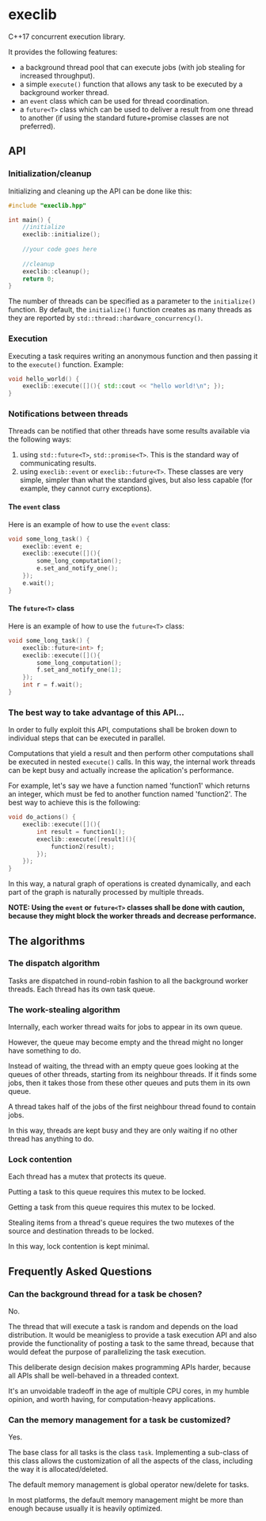 # execlib

C++17 concurrent execution library.

It provides the following features:

* a background thread pool that can execute jobs (with job stealing for increased throughput).
* a simple `execute()` function that allows any task to be executed by a background worker thread.
* an `event` class which can be used for thread coordination.
* a `future<T>` class which can be used to deliver a result from one thread to another (if using the standard future+promise classes are not preferred).

## API
### Initialization/cleanup

Initializing and cleaning up the API can be done like this:

```cpp
#include "execlib.hpp"

int main() {
	//initialize
	execlib::initialize();
	
	//your code goes here
	
	//cleanup
	execlib::cleanup();
	return 0;
}
```

The number of threads can be specified as a parameter to the `initialize()` function. By default, the `initialize()` function creates as many threads as they are reported by `std::thread::hardware_concurrency()`.

### Execution

Executing a task requires writing an anonymous function and then passing it to the `execute()` function. Example:

```cpp
void hello_world() {
	execlib::execute([](){ std::cout << "hello world!\n"; });
}
```

### Notifications between threads

Threads can be notified that other threads have some results available via the following ways:

1. using `std::future<T>`, `std::promise<T>`. This is the standard way of communicating results.
2. using `execlib::event` or `execlib::future<T>`. These classes are very simple, simpler than what the standard gives, but also less capable (for example, they cannot curry exceptions).

#### The `event` class

Here is an example of how to use the `event` class:

```cpp
void some_long_task() {
    execlib::event e;
    execlib::execute([](){
    	some_long_computation();
    	e.set_and_notify_one();
    });
    e.wait();
}
```

#### The `future<T>` class

Here is an example of how to use the `future<T>` class:

```cpp
void some_long_task() {
    execlib::future<int> f;
    execlib::execute([](){
    	some_long_computation();
    	f.set_and_notify_one(1);
    });
    int r = f.wait();
}
```

### The best way to take advantage of this API...

In order to fully exploit this API, computations shall be broken down to individual steps that can be executed in parallel.

Computations that yield a result and then perform other computations shall be executed in nested `execute()` calls. In this way, the internal work threads can be kept busy and actually increase the aplication's performance.

For example, let's say we have a function named 'function1' which returns an integer, which must be fed to another function named 'function2'. The best way to achieve this is the following:

```cpp
void do_actions() {
	execlib::execute([](){
		int result = function1();
		execlib::execute([result](){ 
			function2(result); 
		});
	});
}
```
In this way, a natural graph of operations is created dynamically, and each part of the graph is naturally processed by multiple threads.

**NOTE: Using the `event` or `future<T>` classes shall be done with caution, because they might block the worker threads and decrease performance.**

## The algorithms

### The dispatch algorithm

Tasks are dispatched in round-robin fashion to all the background worker threads. Each thread has its own task queue.

### The work-stealing algorithm

Internally, each worker thread waits for jobs to appear in its own queue.

However, the queue may become empty and the thread might no longer have something to do.

Instead of waiting, the thread with an empty queue goes looking at the queues of other threads, starting from its neighbour threads. If it finds some jobs, then it takes those from these other queues and puts them in its own queue.

A thread takes half of the jobs of the first neighbour thread found to contain jobs.

In this way, threads are kept busy and they are only waiting if no other thread has anything to do.

### Lock contention

Each thread has a mutex that protects its queue.

Putting a task to this queue requires this mutex to be locked.

Getting a task from this queue requires this mutex to be locked.

Stealing items from a thread's queue requires the two mutexes of the source and destination threads to be locked.

In this way, lock contention is kept minimal.

## Frequently Asked Questions

### Can the background thread for a task be chosen?

No. 

The thread that will execute a task is random and depends on the load distribution. It would be meanigless to provide a task execution API and also provide the functionality of posting a task to the same thread, because that would defeat the purpose of parallelizing the task execution.

This deliberate design decision makes programming APIs harder, because all APIs shall be well-behaved in a threaded context.

It's an unvoidable tradeoff in the age of multiple CPU cores, in my humble opinion, and worth having, for computation-heavy applications. 

### Can the memory management for a task be customized?

Yes.  
  
The base class for all tasks is the class `task`. Implementing a sub-class of this class allows the customization of all the aspects of the class, including the way it is allocated/deleted.

The default memory management is global operator new/delete for tasks.

In most platforms, the default memory management might be more than enough because usually it is heavily optimized.
